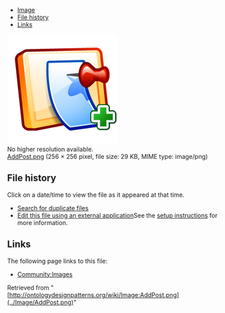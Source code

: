 * [Image](../Image/AddPost.png#file)
* [File history](../Image/AddPost.png#filehistory)
* [Links](../Image/AddPost.png#filelinks)

[![Image:AddPost.png](../images/1/15/AddPost.png)](../images/1/15/AddPost.png)  
No higher resolution available.  
[AddPost.png](../images/1/15/AddPost.png)‎ (256 × 256 pixel, file size: 29 KB, MIME type: image/png)

## File history

Click on a date/time to view the file as it appeared at that time.



  
* [Search for duplicate files](http://ontologydesignpatterns.org/wiki/Special:FileDuplicateSearch/AddPost.png "Special:FileDuplicateSearch/AddPost.png")
* [Edit this file using an external application](http://ontologydesignpatterns.org/wiki/index.php?title=Image:AddPost.png&action=edit&externaledit=true&mode=file "Image:AddPost.png")See the [setup instructions](http://www.mediawiki.org/wiki/Manual:External_editors "http://www.mediawiki.org/wiki/Manual:External_editors") for more information.

## Links



The following page links to this file:


* [Community:Images](../Community/Images "Community:Images")


Retrieved from "[http://ontologydesignpatterns.org/wiki/Image:AddPost.png](../Image/AddPost.png)"
